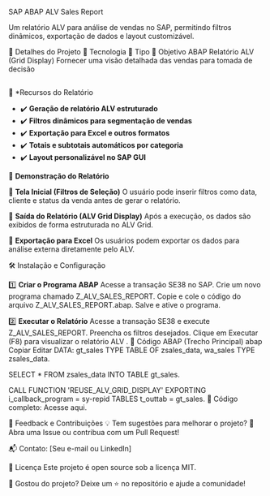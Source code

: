 SAP ABAP ALV Sales Report

Um relatório ALV para análise de vendas no SAP, permitindo filtros dinâmicos, exportação de dados e layout customizável.

📌 Detalhes do Projeto
🔹 Tecnologia	🔹 Tipo	🔹 Objetivo
ABAP	Relatório ALV (Grid Display)	Fornecer uma visão detalhada das vendas para tomada de decisão
## 
🚀 *Recursos do Relatório

- ✔️ **Geração de relatório ALV estruturado**  
- ✔️ **Filtros dinâmicos para segmentação de vendas**  
- ✔️ **Exportação para Excel e outros formatos**  
- ✔️ **Totais e subtotais automáticos por categoria**  
- ✔️ **Layout personalizável no SAP GUI**  

🎯 **Demonstração do Relatório**

🔹 **Tela Inicial (Filtros de Seleção)**
O usuário pode inserir filtros como data, cliente e status da venda antes de gerar o relatório.


🔹 **Saída do Relatório (ALV Grid Display)**
Após a execução, os dados são exibidos de forma estruturada no ALV Grid.


🔹 **Exportação para Excel**
Os usuários podem exportar os dados para análise externa diretamente pelo ALV.

🛠 Instalação e Configuração

1️⃣ **Criar o Programa ABAP**
Acesse a transação SE38 no SAP.
Crie um novo programa chamado Z_ALV_SALES_REPORT.
Copie e cole o código do arquivo Z_ALV_SALES_REPORT.abap.
Salve e ative o programa.

2️⃣ **Executar o Relatório**
Acesse a transação SE38 e execute Z_ALV_SALES_REPORT.
Preencha os filtros desejados.
Clique em Executar (F8) para visualizar o relatório ALV
.
📜 Código ABAP (Trecho Principal)
abap
Copiar
Editar
DATA: gt_sales TYPE TABLE OF zsales_data,
      wa_sales TYPE zsales_data.

SELECT * FROM zsales_data INTO TABLE gt_sales.

CALL FUNCTION 'REUSE_ALV_GRID_DISPLAY'
  EXPORTING
    i_callback_program = sy-repid
  TABLES
    t_outtab          = gt_sales.
🔹 Código completo: Acesse aqui.

📢 Feedback e Contribuições
💡 Tem sugestões para melhorar o projeto?
📢 Abra uma Issue ou contribua com um Pull Request!

📬 Contato: [Seu e-mail ou LinkedIn]

📌 Licença
Este projeto é open source sob a licença MIT.

🚀 Gostou do projeto?
Deixe um ⭐ no repositório e ajude a comunidade!

